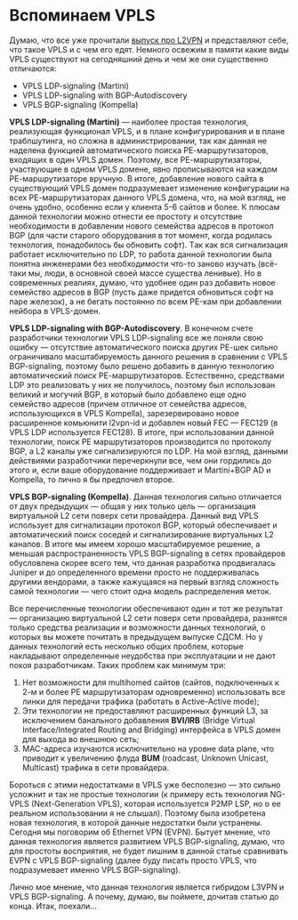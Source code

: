 # Вспоминаем VPLS

Думаю, что все уже прочитали [выпуск про L2VPN](12.-mpls-l2vpn/README.md) и представляют себе, что такое VPLS и с чем его едят. Немного освежим в памяти какие виды VPLS существуют на сегодняшний день и чем же они существенно отличаются:

* VPLS LDP-signaling \(Martini\)
* VPLS LDP-signaling with BGP-Autodiscovery
* VPLS BGP-signaling \(Kompella\)

**VPLS LDP-signaling \(Martini\)** — наиболее простая технология, реализующая функционал VPLS, и в плане конфигурирования и в плане траблшутинга, но сложна в администрировании, так как данная не наделена функцией автоматического поиска РЕ-маршрутизаторов, входящих в один VPLS домен. Поэтому, все РЕ-маршрутизаторы, участвующие в одном VPLS домене, явно прописываются на каждом РЕ-маршрутизаторе вручную. В итоге, добавление нового сайта в существующий VPLS домен подразумевает изменение конфигурации на всех РЕ-маршрутизаторах данного VPLS домена, что, на мой взгляд, не очень удобно, особенно если у клиента 5-6 сайтов и более. К плюсам данной технологии можно отнести ее простоту и отсутствие необходимости в добавлении нового семейства адресов в протокол BGP \(для части старого оборудования в тот момент, когда родилась технология, понадобилось бы обновить софт\). Tак как вся сигнализация работает исключительно по LDP, то работа данной технологии была понятна инженерами без необходимости что-то заново изучать \(всё-таки мы, люди, в основной своей массе существа ленивые\). Но в современных реалиях, думаю, что удобнее один раз добавить новое семейство адресов в BGP \(пусть даже придется обновиться софт на паре железок\), а не бегать постоянно по всем PE-кам при добавлении нейбора в VPLS-домен.

**VPLS LDP-signaling with BGP-Autodiscovery**. В конечном счете разработчики технологии VPLS LDP-signaling все же поняли свою ошибку — отсутствие автоматического поиска других РЕ-шек сильно ограничивало масштабируемость данного решения в сравнении с VPLS BGP-signaling, поэтому было решено добавить в данную технологию автоматический поиск РЕ-маршрутизаторов. Естественно, средствами LDP это реализовать у них не получилось, поэтому был использован великий и могучий BGP, в который было добавлено еще одно семейство адресов \(причем отличное от семейства адресов, использующихся в VPLS Kompella\), зарезервировано новое расширенное комьюнити l2vpn-id и добавлен новый FEC — FEC129 \(в VPLS LDP используется FEC128\). В итоге, при использовании данной технологии, поиск PE маршрутизаторов производится по протоколу BGP, а L2 каналы уже сигнализируются по LDP. На мой взгляд, данными действиями разработчики перечеркнули все, чем они гордились до этого и, если ваше оборудование поддерживает и Martini+BGP AD и Kompella, то лично я бы предпочел второе.

**VPLS BGP-signaling \(Kompella\)**. Данная технология сильно отличается от двух предыдущих — общая у них только цель — организация виртуальной L2 сети поверх сети провайдера. Данный вид VPLS использует для сигнализации протокол BGP, который обеспечивает и автоматический поиск соседей и сигнализирование виртуальных L2 каналов. В итоге мы имеем хорошо масштабируемое решение, а меньшая распространенность VPLS BGP-signaling в сетях провайдеров обусловлена скорее всего тем, что данная разработка продвигалась Juniper и до определенного времени просто не поддерживалась другими вендорами, а также кажущаяся на первый взгляд сложность самой технологии — чего стоит одна модель распределения меток.

Все перечисленные технологии обеспечивают один и тот же результат — организацию виртуальной L2 сети поверх сети провайдера, разнятся только средства реализации и возможности данных технологий, о которых вы можете почитать в предыдущем выпуске СДСМ. Но у данных технологий есть несколько общих проблем, которые накладывают определенные неудобства при эксплуатации и не дают покоя разработчикам. Таких проблем как минимум три:

1. Нет возможности для multihomed сайтов \(сайтов, подключенных к 2-м и более PE маршрутизаторам одновременно\) использовать все линки для передачи трафика \(работать в Active-Active mode\);
2. Эти технологии не предоставляют расширенных функций L3, за исключением банального добавления **BVI/IRB** \(Bridge Virtual Interface/Integrated Routing and Bridging\) интерфейса в VPLS домен для выхода во внешнюю сеть;
3. MAC-адреса изучаются исключительно на уровне data plane, что приводит к увеличению флуда **BUM** \(roadcast, Unknown Unicast, Multicast\) трафика в сети провайдера.

Бороться с этими недостатками в VPLS уже бесполезно — это сильно усложнит и так не простые технологии \(к примеру есть технология NG-VPLS \(Next-Generation VPLS\), которая используется P2MP LSP, но о ее реальном использовании я не слышал\). Поэтому была изобретена новая технология, в которой данные недостатки были устранены. Сегодня мы поговорим об Ethernet VPN \(EVPN\). Бытует мнение, что данная технология является развитием VPLS BGP-signaling, думаю, что для простоты восприятия, не будет лишним в данной статье сравнивать EVPN c VPLS BGP-signaling \(далее буду писать просто VPLS, что подразумевает именно VPLS BGP-signaling\).

Лично мое мнение, что данная технология является гибридом L3VPN и VPLS BGP-signaling. А почему, думаю, вы поймете, дочитав статью до конца. Итак, поехали…
